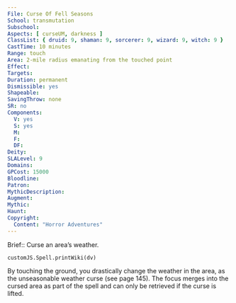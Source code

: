 ```yaml
---
File: Curse Of Fell Seasons
School: transmutation
Subschool: 
Aspects: [ curseUM, darkness ]
ClassList: { druid: 9, shaman: 9, sorcerer: 9, wizard: 9, witch: 9 }
CastTime: 10 minutes
Range: touch
Area: 2-mile radius emanating from the touched point
Effect: 
Targets: 
Duration: permanent
Dismissible: yes
Shapeable: 
SavingThrow: none
SR: no
Components:
  V: yes
  S: yes
  M: 
  F: 
  DF: 
Deity: 
SLALevel: 9
Domains: 
GPCost: 15000
Bloodline: 
Patron: 
MythicDescription: 
Augment: 
Mythic: 
Haunt: 
Copyright:
  Content: "Horror Adventures"
---
```

Brief:: Curse an area’s weather.

```dataviewjs
customJS.Spell.printWiki(dv)
```

By touching the ground, you drastically change the weather in the area, as the unseasonable weather curse (see page 145). The focus merges into the cursed area as part of the spell and can only be retrieved if the curse is lifted.
